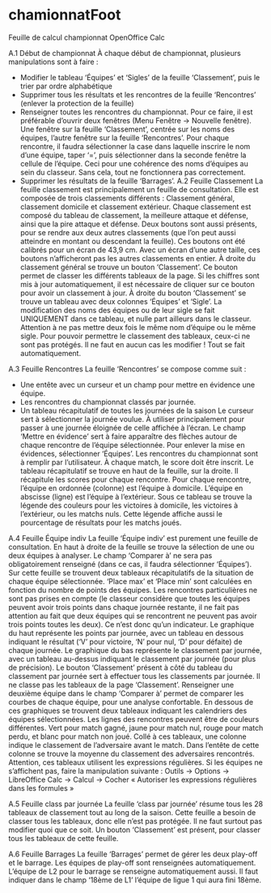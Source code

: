 # chamionnatFoot
Feuille de calcul championnat OpenOffice Calc

A.1 Début de championnat
	À chaque début de championnat, plusieurs manipulations sont à faire :
- Modifier le tableau ‘Équipes’ et ‘Sigles’ de la feuille ‘Classement’, puis le trier par ordre alphabétique
- Supprimer tous les résultats et les rencontres de la feuille ‘Rencontres’ (enlever la protection de la feuille)
- Renseigner toutes les rencontres du championnat. Pour ce faire, il est préférable d’ouvrir deux fenêtres (Menu Fenêtre → Nouvelle fenêtre). Une fenêtre sur la feuille ‘Classement’, centrée sur les noms des équipes, l’autre fenêtre sur la feuille ‘Rencontres’. Pour chaque rencontre, il faudra sélectionner la case dans laquelle inscrire le nom d’une équipe, taper ‘=’, puis sélectionner dans la seconde fenêtre la cellule de l’équipe. Ceci pour une cohérence des noms d’équipes au sein du classeur. Sans cela, tout ne fonctionnera pas correctement.
- Supprimer les résultats de la feuille ‘Barrages’.
A.2 Feuille Classement
	La feuille classement est principalement un feuille de consultation. Elle est composée de trois classements différents : Classement général, classement domicile et classement extérieur. Chaque classement est composé du tableau de classement, la meilleure attaque et défense, ainsi que la pire attaque et défense. Deux boutons sont aussi présents, pour se rendre aux deux autres classements (que l’on peut aussi atteindre en montant ou descendant la feuille). Ces boutons ont été calibrés pour un écran de 43,9 cm. Avec un écran d’une autre taille, ces boutons n’afficheront pas les autres classements en entier.
	À droite du classement général se trouve un bouton ‘Classement’. Ce bouton permet de classer les différents tableaux de la page. Si les chiffres sont mis à jour automatiquement, il est nécessaire de cliquer sur ce bouton pour avoir un classement à jour.
	À droite du bouton ‘Classement’ se trouve un tableau avec deux colonnes ‘Équipes’ et ‘Sigle’. La modification des noms des équipes ou de leur sigle se fait UNIQUEMENT dans ce tableau, et nulle part ailleurs dans le classeur. Attention à ne pas mettre deux fois le même nom d’équipe ou le même sigle.
	Pour pouvoir permettre le classement des tableaux, ceux-ci ne sont pas protégés. Il ne faut en aucun cas les modifier ! Tout se fait automatiquement.

A.3 Feuille Rencontres
	La feuille ‘Rencontres’ se compose comme suit :
- Une entête avec un curseur et un champ pour mettre en évidence une équipe.
- Les rencontres du championnat classés par journée.
- Un tableau récapitulatif de toutes les journées de la saison
	Le curseur sert à sélectionner la journée voulue. À utiliser principalement pour passer à une journée éloignée de celle affichée à l’écran.
	Le champ ‘Mettre en évidence’ sert à faire apparaître des flèches autour de chaque rencontre de l’équipe sélectionnée. Pour enlever la mise en évidences, sélectionner ‘Équipes’.
	Les rencontres du championnat sont à remplir par l’utilisateur. À chaque match, le score doit être inscrit.
	Le tableau récapitulatif se trouve en haut de la feuille, sur la droite. Il récapitule les scores pour chaque rencontre. Pour chaque rencontre, l’équipe en ordonnée (colonne) est l’équipe à domicile. L’équipe en abscisse (ligne) est l’équipe à l’extérieur. Sous ce tableau se trouve la légende des couleurs pour les victoires à domicile, les victoires à l’extérieur, ou les matchs nuls. Cette légende affiche aussi le pourcentage de résultats pour les matchs joués.

A.4 Feuille Équipe indiv
	La feuille ‘Équipe indiv’ est purement une feuille de consultation. En haut à droite de la feuille se trouve la sélection de une ou deux équipes à analyser. Le champ ‘Comparer à’ ne sera pas obligatoirement renseigné (dans ce cas, il faudra sélectionner ‘Équipes’).
	Sur cette feuille se trouvent deux tableaux récapitulatifs de la situation de chaque équipe sélectionnée. ‘Place max’ et ‘Place min’ sont calculées en fonction du nombre de points des équipes. Les rencontres particulières ne sont pas prises en compte (le classeur considère que toutes les équipes peuvent avoir trois points dans chaque journée restante, il ne fait pas attention au fait que deux équipes qui se rencontrent ne peuvent pas avoir trois points toutes les deux). Ce n’est donc qu’un indicateur.
	Le graphique du haut représente les points par journée, avec un tableau en dessous indiquant le résultat (‘V’ pour victoire, ‘N’ pour nul, ‘D’ pour défaite) de chaque journée.
	Le graphique du bas représente le classement par journée, avec un tableau au-dessus indiquant le classement par journée (pour plus de précision).
	Le bouton ‘Classement’ présent à côté du tableau du classement par journée sert à effectuer tous les classements par journée. Il ne classe pas les tableaux de la page ‘Classement’.
	Renseigner une deuxième équipe dans le champ ‘Comparer à’ permet de comparer les courbes de chaque équipe, pour une analyse confortable.
	En dessous de ces graphiques se trouvent deux tableaux indiquant les calendriers des équipes sélectionnées. Les lignes des rencontres peuvent être de couleurs différentes. Vert pour match gagné, jaune pour match nul, rouge pour match perdu, et blanc pour match non joué. Collé à ces tableaux, une colonne indique le classement de l’adversaire avant le match. Dans l’entête de cette colonne se trouve la moyenne du classement des adversaires rencontrés. Attention, ces tableaux utilisent les expressions régulières. Si les équipes ne s’affichent pas, faire la manipulation suivante : Outils → Options → LibreOffice Calc → Calcul → Cocher « Autoriser les expressions régulières dans les formules »

A.5 Feuille class par journée
	La feuille ‘class par journée’ résume tous les 28 tableaux de classement tout au long de la saison. Cette feuille a besoin de classer tous les tableaux, donc elle n’est pas protégée. Il ne faut surtout pas modifier quoi que ce soit. Un bouton ‘Classement’ est présent, pour classer tous les tableaux de cette feuille.

A.6 Feuille Barrages
	La feuille ‘Barrages’ permet de gérer les deux play-off et le barrage. Les équipes de play-off sont renseignées automatiquement. L’équipe de L2 pour le barrage se renseigne automatiquement aussi. Il faut indiquer dans le champ ‘18ème de L1’ l’équipe de ligue 1 qui aura fini 18ème.
